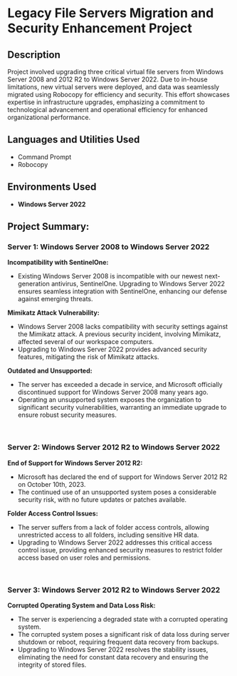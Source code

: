 <h1>Legacy File Servers Migration and Security Enhancement Project</h1>


<h2>Description</h2>
Project involved upgrading three critical virtual file servers from Windows Server 2008 and 2012 R2 to Windows Server 2022. Due to in-house limitations, new virtual servers were deployed, and data was seamlessly migrated using Robocopy for efficiency and security. This effort showcases expertise in infrastructure upgrades, emphasizing a commitment to technological advancement and operational efficiency for enhanced organizational performance.
<br />


<h2>Languages and Utilities Used</h2>

- Command Prompt
- Robocopy

<h2>Environments Used </h2>

- <b>Windows Server 2022</b>

<h2>Project Summary:</h2>

<h3>Server 1: Windows Server 2008 to Windows Server 2022</h3>

<b>Incompatibility with SentinelOne:</b>

- Existing Windows Server 2008 is incompatible with our newest next-generation antivirus, SentinelOne. Upgrading to Windows Server 2022 ensures seamless integration with SentinelOne, enhancing our defense against emerging threats.

<b>Mimikatz Attack Vulnerability:</b>

- Windows Server 2008 lacks compatibility with security settings against the Mimikatz attack. A previous security incident, involving Mimikatz, affected several of our workspace computers.
- Upgrading to Windows Server 2022 provides advanced security features, mitigating the risk of Mimikatz attacks.

<b>Outdated and Unsupported:</b>

- The server has exceeded a decade in service, and Microsoft officially discontinued support for Windows Server 2008 many years ago.
- Operating an unsupported system exposes the organization to significant security vulnerabilities, warranting an immediate upgrade to ensure robust security measures.
<br />

<h3>Server 2: Windows Server 2012 R2 to Windows Server 2022</h3>

<b>End of Support for Windows Server 2012 R2:</b>

- Microsoft has declared the end of support for Windows Server 2012 R2 on October 10th, 2023.
- The continued use of an unsupported system poses a considerable security risk, with no future updates or patches available.

<b>Folder Access Control Issues:</b>

- The server suffers from a lack of folder access controls, allowing unrestricted access to all folders, including sensitive HR data.
- Upgrading to Windows Server 2022 addresses this critical access control issue, providing enhanced security measures to restrict folder access based on user roles and permissions.
<br />

<h3>Server 3: Windows Server 2012 R2 to Windows Server 2022</h3>

<b>Corrupted Operating System and Data Loss Risk:</b>

- The server is experiencing a degraded state with a corrupted operating system.
- The corrupted system poses a significant risk of data loss during server shutdown or reboot, requiring frequent data recovery from backups.
- Upgrading to Windows Server 2022 resolves the stability issues, eliminating the need for constant data recovery and ensuring the integrity of stored files.

<!--
 ```diff
- text in red
+ text in green
! text in orange
# text in gray
@@ text in purple (and bold)@@
```
--!>
